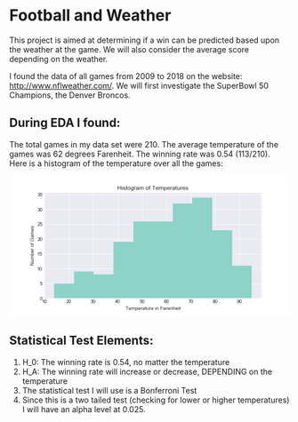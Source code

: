 # Football and Weather
This project is aimed at determining if a win can be predicted based upon the weather at the game. We will also consider the average score depending on the weather. 

I found the data of all games from 2009 to 2018 on the website: http://www.nflweather.com/. We will first investigate the SuperBowl 50 Champions, the Denver Broncos. 

## During  EDA I found:
The total games in my data set were 210. 
The average temperature of the games was 62 degrees Farenheit.
The winning rate was 0.54 (113/210).
Here is a histogram of the temperature over all the games:

![hist](https://github.com/K-Nesbitt/football_weather/blob/master/images/temp_hist.png)


## Statistical Test Elements:
1. H_0: The winning rate is 0.54, no matter the temperature
2. H_A: The winning rate will increase or decrease, DEPENDING on the temperature
3. The statistical test I will use is a Bonferroni Test
4. Since this is a two tailed test (checking for lower or higher temperatures) I will have an alpha level at 0.025.

